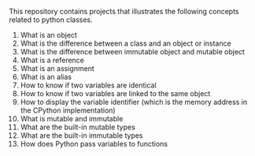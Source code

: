 This repository contains projects that illustrates the following concepts related to python classes.
1. What is an object
2. What is the difference between a class and an object or instance
3. What is the difference between immutable object and mutable object
4. What is a reference
5. What is an assignment
6. What is an alias
7. How to know if two variables are identical
8. How to know if two variables are linked to the same object
9. How to display the variable identifier (which is the memory address in the CPython implementation)
10. What is mutable and immutable
11. What are the built-in mutable types
12. What are the built-in immutable types
13. How does Python pass variables to functions
